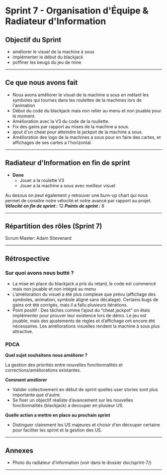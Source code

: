 # Sprint 7 - Organisation d'Équipe & Radiateur d'Information

## Objectif du Sprint

- améliorer le visuel de la machine à sous
- implémenter le début du blackjack
- poffiner les beugs du jeu de mine
---

## Ce que nous avons fait

- Nous avons améliorer le visuel de la machine a sous en métant les symboles qui tournes dans les roulettes de la machines lors de l'animation
- Début du code du blackjack mais non relier au menu et non jouable pour le moment.
- Amélioration avec la V3 du code de la roullette.
- Fix des gains par rapport au mises de la machine a sous.
- ajout d'un cheat pour atteindre le jackpot de la machine a sous.
- Amélioration des logo de la machines a sous pour en faire des cartes, et affichages de ses cartes a l'horizontal.

---

## Radiateur d'Information en fin de sprint

- **Done**
    - Jouer a la roulette V3
    - Jouer a la machine a sous avec meilleur visuel

Au desous on peut également y retrouver une burn-up chart qui nous permet de conaitre notre vélocité et notre avancé par rapport au projet.
***Vélocité en fin de sprint :*** 12
***Points de sprint :*** 8 


---

## Répartition des rôles (Sprint 7)

Scrum Master: Adam Stievenard

---

## Rétrospective


### Sur quoi avons nous butté ?

- La mise en place du blackjack a pris du retard, le code est commencé mais non jouable et non intégré au menu
- L’amélioration du visuel a été plus complexe que prévu (affichage des symboles, animation, symbole aligné sans décalage). Certains bugs de gains ont été corrigés, mais il a fallu plusieurs itérations.
- Point positif : Des tâches comme l’ajout du “cheat jackpot” on étais implémenter pour prouver leur existence lors de démo. Le jeu est jouable, mais des ajustements de règles et d’affichage ont encore été nécessaires. Les améliorations visuelles rendent la machine à sous plus attractive.

### PDCA

**Quel sujet souhaitons nous améliorer ?**

La gestion des priorités entre nouvelles fonctionnalités et corrections/améliorations existantes.

**Comment améliorer**

- Valider collectivement en début de sprint quelles user stories sont plus importante que d'autre.
- Se fixer un objectif réaliste d’avancement sur les nouvelles fonctionnalités (blackjack) a decouper en plusieur US.

**Quelle action a mettre en place au prochain sprint**

- Distinguer clairement les US majeures et choisir d'en découper certaine pour faciliter les sprint et la gestion des US.

---

## Annexes

- Photo du radiateur d’information (voir dans le dossier doc/sprint-7/)

---